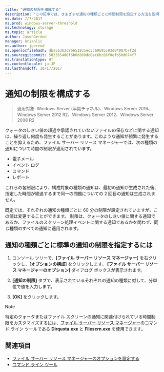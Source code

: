 ```yaml
---
title: "通知の制限を構成する"
description: "この記事では、さまざまな通知の種類ごとに時間制限を設定する方法を説明します。"
ms.date: 7/7/2017
ms.prod: windows-server-threshold
ms.technology: storage
ms.topic: article
author: JasonGerend
manager: brianlic
ms.author: jgerend
ms.openlocfilehash: dba5b3b3c8b651935ec3c69695583d04087b7f2d
ms.sourcegitcommit: 583355400f6b0d880dc0ac6bc06f0efb50d674f7
ms.translationtype: HT
ms.contentlocale: ja-JP
ms.lasthandoff: 10/17/2017
---
```

# <a name="configure-notification-limits"></a>通知の制限を構成する

> 適用対象: Windows Server (半期チャネル)、Windows Server 2016、Windows Server 2012 R2、Windows Server 2012、Windows Server 2008 R2

クォータのしきい値の超過や承認されていないファイルの保存などに関する通知は、繰り返し何度も発生することがあります。このような通知が頻繁に発生することを抑えるため、ファイル サーバー リソース マネージャーでは、次の種類の通知について時間の制限が適用されています。

-   電子メール
-   イベント ログ
-   コマンド
-   レポート

これらの各制限により、構成対象の種類の通知は、最初の通知が生成された後、指定した時間が経過するまで同一の問題についての 2 回目の通知は生成されません。

既定では、それぞれの通知の種類ごとに 60 分の制限が設定されていますが、この値は変更することができます。 制限は、クォータのしきい値に関する通知であるか、ファイルのスクリーン処理イベントに関する通知であるかを問わず、同じ種類のすべての通知に適用されます。

## <a name="to-specify-a-standard-notification-limit-for-each-notification-type"></a>通知の種類ごとに標準の通知の制限を指定するには

1.  コンソール ツリーで、**[ファイル サーバー リソース マネージャー]** を右クリックし、**[オプションの構成]** をクリックします。 **[ファイル サーバー リソース マネージャーのオプション]** ダイアログ ボックスが表示されます。

2.  **[通知の制限]** タブで、表示されているそれぞれの通知の種類に対して、分単位で値を入力します。

3.  **[OK]** をクリックします。

> [!Note]
> 特定のクォータまたはファイル スクリーンの通知に関連付けられている時間制限をカスタマイズするには、[ファイル サーバー リソース マネージャー](https://technet.microsoft.com/itpro/powershell/windows/fileserverresourcemanager/fileserverresourcemanager)のコマンド ライン ツールである **Dirquota.exe** と **Filescrn.exe** を使用できます。

## <a name="see-also"></a>関連項目

-   [ファイル サーバー リソース マネージャーのオプションを設定する](setting-file-server-resource-manager-options.md)
-   [コマンド ライン ツール](command-line-tools.md)